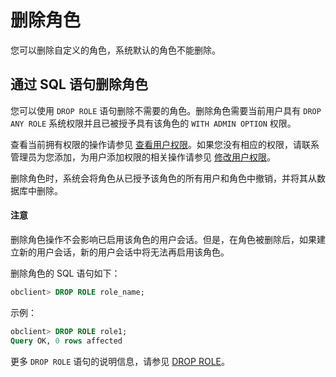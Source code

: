 # 删除角色

您可以删除自定义的角色，系统默认的角色不能删除。

## 通过 SQL 语句删除角色

您可以使用 `DROP ROLE` 语句删除不需要的角色。删除角色需要当前用户具有 `DROP ANY ROLE` 系统权限并且已被授予具有该角色的 `WITH ADMIN OPTION` 权限。

查看当前拥有权限的操作请参见 [查看用户权限](../6.view-user-permissions-of-oracle-mode.md)。如果您没有相应的权限，请联系管理员为您添加，为用户添加权限的相关操作请参见 [修改用户权限](../7.modify-user-permissions-of-oracle-mode.md)。

删除角色时，系统会将角色从已授予该角色的所有用户和角色中撤销，并将其从数据库中删除。

<main id="notice" type='notice'>
    <h4>注意</h4>
    <p>删除角色操作不会影响已启用该角色的用户会话。但是，在角色被删除后，如果建立新的用户会话，新的用户会话中将无法再启用该角色。</p>
</main>

删除角色的 SQL 语句如下：

```sql
obclient> DROP ROLE role_name;
```

示例：

```sql
obclient> DROP ROLE role1;
Query OK, 0 rows affected
```

更多 `DROP ROLE` 语句的说明信息，请参见 [DROP ROLE](../../../../../../7.reference/5.sql-reference/1.sql-syntax/3.common-tenant-of-oracle-mode/9.sql-statement-of-oracle-mode/1.ddl-of-oracle-mode/36.drop-role-of-oracle-mode.md)。
